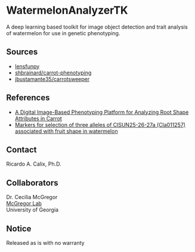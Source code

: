 # WatermelonAnalyzerTK

A deep learning based toolkit for image object detection and trait analysis of watermelon for use in genetic phenotyping.

## Sources

* [lensfunpy](https://pypi.org/project/lensfunpy/)
* [shbrainard/carrot-phenotyping](https://github.com/shbrainard/carrot-phenotyping)
* [jbustamante35/carrotsweeper](https://github.com/jbustamante35/carrotsweeper)

## References

* [A Digital Image-Based Phenotyping Platform for Analyzing Root Shape Attributes in Carrot](https://www.frontiersin.org/articles/10.3389/fpls.2021.690031/full)
* [Markers for selection of three alleles of ClSUN25-26-27a (Cla011257) associated with fruit shape in watermelon](https://link.springer.com/article/10.1007/s11032-020-1104-2)

## Contact

Ricardo A. Calix, Ph.D.

## Collaborators

Dr. Cecilia McGregor \
[McGregor Lab](https://mcgregorlab.uga.edu) \
University of Georgia

## Notice

Released as is with no warranty

